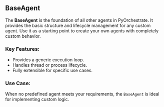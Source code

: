 ## BaseAgent

The **BaseAgent** is the foundation of all other agents in PyOrchestrate. It provides the basic structure and lifecycle management for any custom agent. Use it as a starting point to create your own agents with completely custom behavior.

### Key Features:

-   Provides a generic execution loop.
-   Handles thread or process lifecycle.
-   Fully extensible for specific use cases.

### Use Case:

When no predefined agent meets your requirements, the `BaseAgent` is ideal for implementing custom logic.
